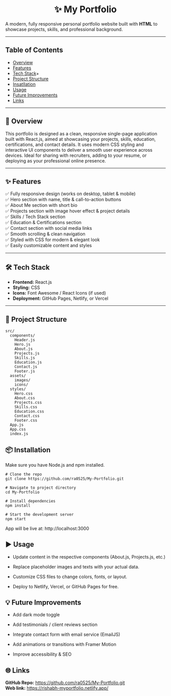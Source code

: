 <h1 align="center"> ✨ My Portfolio </h1>

A modern, fully responsive personal portfolio website built with **HTML** to showcase projects, skills, and professional background.

---

## **Table of Contents**
+ [Overview](#-overview)
+ [Features](#-features)
+ [Tech Stack](#-tech-stack)+
+ [Project Structure](#-project-structure)
+ [Insatllation](#-installation)
+ [Usage](#️-usage)
+ [Future Improvements](#-future-improvements)
+ [Links](#-links)

---

## 📝 **Overview**

This portfolio is designed as a clean, responsive single-page application built with React.js, aimed at showcasing your projects, skills, education, certifications, and contact details. It uses modern CSS styling and interactive UI components to deliver a smooth user experience across devices. Ideal for sharing with recruiters, adding to your resume, or deploying as your professional online presence.

---

## ✨ **Features**

✅ Fully responsive design (works on desktop, tablet & mobile)  
✅ Hero section with name, title & call-to-action buttons  
✅ About Me section with short bio  
✅ Projects section with image hover effect & project details  
✅ Skills / Tech Stack section  
✅ Education & Certifications section  
✅ Contact section with social media links  
✅ Smooth scrolling & clean navigation  
✅ Styled with CSS for modern & elegant look  
✅ Easily customizable content and styles

---

## 🛠 **Tech Stack**

- **Frontend:** React.js
- **Styling:** CSS
- **Icons:** Font Awesome / React Icons (if used)
- **Deployment:** GitHub Pages, Netlify, or Vercel

---

## 📂 **Project Structure**

```plaintext
src/
  components/
    Header.js
    Hero.js
    About.js
    Projects.js
    Skills.js
    Education.js
    Contact.js
    Footer.js
  assets/
    images/
    icons/
  styles/
    Hero.css
    About.css
    Projects.css
    Skills.css
    Education.css
    Contact.css
    Footer.css
  App.js
  App.css
  index.js
```
## 📦 **Installation**

Make sure you have Node.js and npm installed.
```
# Clone the repo
git clone https://github.com/ra0525/My-Portfolio.git

# Navigate to project directory
cd My-Portfolio

# Install dependencies
npm install

# Start the development server
npm start
```
App will be live at: http://localhost:3000

## ▶️ **Usage**

+ Update content in the respective components (About.js, Projects.js, etc.)

+ Replace placeholder images and texts with your actual data.

+ Customize CSS files to change colors, fonts, or layout.

+ Deploy to Netlify, Vercel, or GitHub Pages for free.

## 💡 **Future Improvements**

+ Add dark mode toggle

+ Add testimonials / client reviews section

+ Integrate contact form with email service (EmailJS)

+ Add animations or transitions with Framer Motion

+ Improve accessibility & SEO

## 🌐 **Links**
**GitHub Repo:** https://github.com/ra0525/My-Portfolio.git <br/>
**Web link:** https://rishabh-myportfolio.netlify.app/
